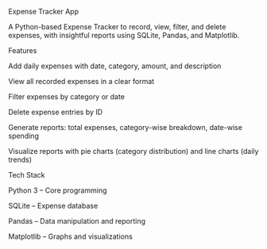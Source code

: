 Expense Tracker App

A Python-based Expense Tracker to record, view, filter, and delete expenses, with insightful reports using SQLite, Pandas, and Matplotlib.

Features

Add daily expenses with date, category, amount, and description

View all recorded expenses in a clear format

Filter expenses by category or date

Delete expense entries by ID

Generate reports: total expenses, category-wise breakdown, date-wise spending

Visualize reports with pie charts (category distribution) and line charts (daily trends)

Tech Stack

Python 3 – Core programming

SQLite – Expense database

Pandas – Data manipulation and reporting

Matplotlib – Graphs and visualizations
